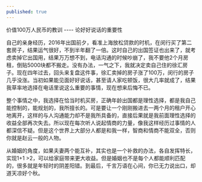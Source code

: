 ```yaml
---
published: true
---
```


价值100万人民币的教训 ---- 论好好说话的重要性

自己的亲身经历，2016年出国前夕，看准上海放松贷款的时机，在闵行买了第二套房子，结果运气很好，不到半年翻了一倍。这时自己的出国签证也出来了，就考虑卖掉它出国用，结果万万想不到，电话沟通的时候吵崩了，我不要他2个月房租，倒贴5000块都不搬走。没有办法，一气之下，我就决定卖自己住的徐汇房子。现在四年过去，回头来复盘这件事，徐汇卖掉的房子涨了100万，闵行的房子几乎没涨。当初如果能见面好好说话，甚至请人家吃顿饭，很大几率就成了，结果我草率地选择在电话里说这么重要的事情，现在想来后悔不已。

整个事情之中，我选择在恰当时机买房，正确年龄出国都是理性选择，都是我自己能控制的，能规划的，我所擅长的。可是要让一个刚刚搬进去一两个月的租户开心地离开，这样的与人沟通能力却不是我所具备的，直接后果就是我前面理性选择的收益全部再次失去。所以现在每次听人说起情商的力量，像我这样经历过事情的人都深信不疑。但是这个世界上大部分人都是和我一样，智商和情商不能双全，否则你就是赵云一般的人物。

从婚姻的角度，如果夫妻两个能互补，其实也是一个补救的办法，各自发挥特长，实现1+1 >2，可以给家庭带来更大收益。但是婚姻也不是每个人都能顺利匹配的，很多就是年轻时的阴差阳错。到最后，千言万语在心间，你已无力说出口，却道天凉好个秋。